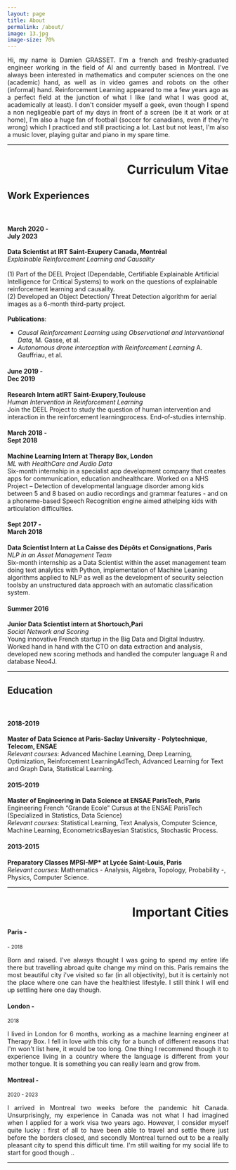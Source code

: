 ```yaml
---
layout: page
title: About
permalink: /about/
image: 13.jpg
image-size: 70%
---
```

 
<p style='text-align: justify;'>
Hi, my name is Damien GRASSET. I'm a french and freshly-graduated engineer working in the field of AI and currently based in Montreal. I've always been interested in mathematics and computer sciences on the one (academic) hand, as well as in video games and robots on the other (informal) hand. Reinforcement Learning appeared to me a few years ago as a perfect field at the junction of what I like (and what I was good at, academically at least). I don't consider myself a geek, even though I spend a non negligeable part of my days in front of a screen (be it at work or at home), I'm also a huge fan of football (soccer for canadians, even if they're wrong) which I practiced and still practicing a lot. Last but not least, I'm also a music lover, playing guitar and piano in my spare time.
</p>

***

<div style="text-align: right">
    <h1> Curriculum Vitae </h1>
</div>

## Work Experiences

<br>


<div class="publications">
  <div class="container">
    <div class="row">
      <div class="col col-3" >
          <h4 class="date">March 2020 -<br>July 2023</h4>
      </div>
      <div class="col col-9">
        <div class="hero__image">
           <p>  <strong> Data Scientist at IRT Saint-Exupery Canada, Montréal</strong> <br>
                <i>Explainable Reinforcement Learning and Causality</i><br><br>
                (1) Part of the DEEL Project (Dependable, Certifiable  Explainable Artificial Intelligence for Critical Systems) to work on the questions of explainable reinforcement learning and causality.<br>
                (2) Developed an Object Detection/ Threat Detection algorithm for aerial images as a 6-month third-party project.<br><br>
                <b>Publications</b>:
                <ul>
                  <li><i>Causal Reinforcement Learning using Observational and Interventional Data</i>, M. Gasse, et al.</li>
                  <li><i>Autonomous drone interception with Reinforcement Learning</i> A. Gauffriau, et al.</li>
                </ul>
           </p>
        </div>
      </div>
      <div class="col col-3" >
          <h4 class="date">June 2019 - <br>Dec 2019</h4>
      </div>
      <div class="col col-9">
        <div class="hero__image">
           <p>  <strong> Research Intern atIRT Saint-Exupery,Toulouse</strong> <br>
                <i>Human Intervention in Reinforcement Learning</i><br>
                Join the DEEL Project to study the question of human intervention and interaction in the reinforcement learningprocess. End-of-studies internship.</p>
        </div>
      </div>
      <div class="col col-3" >
          <h4 class="date">March 2018 - <br>Sept 2018</h4>
      </div>
      <div class="col col-9">
        <div class="hero__image">
           <p>  <strong> Machine Learning Intern at Therapy Box, London</strong> <br>
                <i>ML with HealthCare and Audio Data</i><br>
                Six-month internship in a specialist app development company that creates apps for communication, education andhealthcare. Worked on a NHS Project – Detection of developmental language disorder among kids between 5 and 8 based on audio recordings and grammar features - and on a phoneme-based Speech Recognition engine aimed athelping kids with articulation difficulties.</p>
        </div>
      </div>
      <div class="col col-3" >
          <h4 class="date">Sept 2017 - <br>March 2018</h4>
      </div>
      <div class="col col-9">
        <div class="hero__image">
           <p>  <strong> Data Scientist Intern at La Caisse des Dépôts et Consignations, Paris</strong> <br>
                <i>NLP in an Asset Management Team</i><br>
                Six-month internship as a Data Scientist within the asset management team doing text analytics with Python, implementation of Machine Leaning algorithms applied to NLP as well as the development of security selection toolsby an unstructured data approach with an automatic classification system.</p>
        </div>
      </div>
      <div class="col col-3" >
          <h4 class="date">Summer 2016</h4>
      </div>
      <div class="col col-9">
        <div class="hero__image">
           <p>  <strong> Junior Data Scientist intern at Shortouch,Pari</strong> <br>
                <i>Social Network and Scoring</i><br>
                Young innovative French startup in the Big Data and Digital Industry. Worked hand in hand with the CTO on data extraction and analysis, developed new scoring methods and handled the computer language R and database Neo4J.</p>
        </div>
      </div>
    </div>
  </div>
</div>

***

## Education

<br>

<div class="publications">
  <div class="container">
    <div class="row">
      <div class="col col-3" >
          <h4 class="date">2018-2019</h4>
      </div>
      <div class="col col-9">
        <div class="hero__image">
           <p>  <strong> Master of Data Science at Paris-Saclay University - Polytechnique, Telecom, ENSAE</strong> <br>
                <i>Relevant courses</i>: Advanced Machine Learning, Deep Learning, Optimization, Reinforcement LearningAdTech, Advanced Learning for Text and Graph Data, Statistical Learning.</p>
        </div>
      </div>
      <div class="col col-3" >
          <h4 class="date">2015-2019</h4>
      </div>
      <div class="col col-9">
        <div class="hero__image">
           <p>  <strong> Master of Engineering in Data Science at ENSAE ParisTech, Paris</strong> <br>
                Engineering French “Grande Ecole” Cursus at the ENSAE ParisTech (Specialized in Statistics, Data Science)<br>
                <i>Relevant courses</i>: Statistical Learning, Text Analysis, Computer Science, Machine Learning, EconometricsBayesian Statistics, Stochastic Process.</p>
        </div>
      </div>
      <div class="col col-3" >
          <h4 class="date">2013-2015</h4>
      </div>
      <div class="col col-9">
        <div class="hero__image">
           <p>  <strong> Preparatory Classes MPSI-MP* at Lycée Saint-Louis, Paris</strong> <br>
                <i>Relevant courses</i>: Mathematics - Analysis, Algebra, Topology, Probability -, Physics, Computer Science.</p>
        </div>
      </div>
    </div>
  </div>
</div>

***

<div style="text-align: right">
    <h1> Important Cities </h1>
</div>

#### Paris - 
<small> - 2018</small>

<p style='text-align: justify;'>
Born and raised. I've always thought I was going to spend my entire life there but travelling abroad quite change my mind on this. Paris remains the most beautiful city i've visited so far (in all objectivity), but it is certainly not the place where one can have the healthiest lifestyle. I still think I will end up settling here one day though.
</p>

#### London -
<small>2018</small>

<p style='text-align: justify;'>
I lived in London for 6 months, working as a machine learning engineer at Therapy Box. I fell in love with this city for a bunch of different reasons that I'm won't list here, it would be too long. One thing I recommend though it to experience living in a country where the language is different from your mother tongue. It is something you can really learn and grow from.
</p>

#### Montreal -
<small>2020 - 2023 </small>

<p style='text-align: justify;'>
I arrived in Montreal two weeks before the pandemic hit Canada. Unsurprisingly, my experience in Canada was not what I had imagined when I applied for a work visa two years ago. However, I consider myself quite lucky : first of all to have been able to travel and settle there just before the borders closed, and secondly Montreal turned out to be a really pleasant city to spend this difficult time. I'm still waiting for my social life to start for good though ..
</p>

***